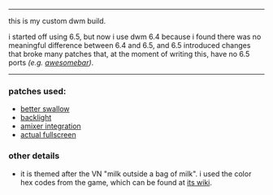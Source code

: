 ***
this is my custom dwm build.

i started off using 6.5, but now i use dwm 6.4 because i found there was no meaningful difference between 6.4 and 6.5, and 6.5 introduced changes that broke many patches that, at the moment of writing this, have no 6.5 ports *(e.g. [awesomebar](https://dwm.suckless.org/patches/awesomebar/))*.
***

### patches used:
+ [better swallow](https://dwm.suckless.org/patches/betterswallow/)
+ [backlight](https://dwm.suckless.org/patches/backlight/)
+ [amixer integration](https://dwm.suckless.org/patches/amixer-integration/)
+ [actual fullscreen](https://dwm.suckless.org/patches/actualfullscreen/)

### other details
- it is themed after the VN "milk outside a bag of milk". i used the color hex codes from the game, which can be found at [its wiki](https://milk.wiki.gg/wiki/Milk_outside_a_bag_of_milk_outside_a_bag_of_milk#Color_Palette).
